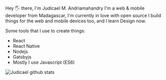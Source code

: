 Hey 🖐 there, I'm Judicael M. Andriamahandry
I'm a web & mobile developer from Madagascar, I'm currently in love with open source
I build things for the web and mobile devices too, and I learn Design now.

Some tools that I use to create things:
   - React
   - React Native
   - Nodejs
   - Gatsbyjs
   - Mostly I use Javascript (ES6)

![Judicael github stats](https://github-readme-stats.vercel.app/api?username=judicaelandria)